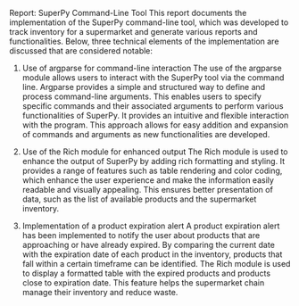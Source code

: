 Report: SuperPy Command-Line Tool
This report documents the implementation of the SuperPy command-line tool, which was developed to track inventory for a supermarket and generate various reports and functionalities. Below, three technical elements of the implementation are discussed that are considered notable:

1. Use of argparse for command-line interaction
The use of the argparse module allows users to interact with the SuperPy tool via the command line. 
Argparse provides a simple and structured way to define and process command-line arguments. 
This enables users to specify specific commands and their associated arguments to perform various functionalities of SuperPy. It provides an intuitive and flexible interaction with the program.
This approach allows for easy addition and expansion of commands and arguments as new functionalities are developed.

2. Use of the Rich module for enhanced output
The Rich module is used to enhance the output of SuperPy by adding rich formatting and styling. It provides a range of features such as table rendering and color coding, which enhance the user experience and make the information easily readable and visually appealing.
This ensures better presentation of data, such as the list of available products and the supermarket inventory.

3. Implementation of a product expiration alert
A product expiration alert has been implemented to notify the user about products that are approaching or have already expired. By comparing the current date with the expiration date of each product in the inventory, products that fall within a certain timeframe can be identified. The Rich module is used to display a formatted table with the expired products and products close to expiration date. This feature helps the supermarket chain manage their inventory and reduce waste.